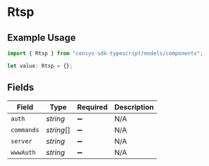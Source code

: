 # Rtsp

## Example Usage

```typescript
import { Rtsp } from "censys-sdk-typescript/models/components";

let value: Rtsp = {};
```

## Fields

| Field              | Type               | Required           | Description        |
| ------------------ | ------------------ | ------------------ | ------------------ |
| `auth`             | *string*           | :heavy_minus_sign: | N/A                |
| `commands`         | *string*[]         | :heavy_minus_sign: | N/A                |
| `server`           | *string*           | :heavy_minus_sign: | N/A                |
| `wwwAuth`          | *string*           | :heavy_minus_sign: | N/A                |